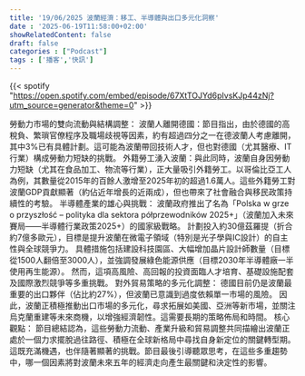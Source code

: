 ```yaml
---
title: '19/06/2025 波蘭經濟：移工、半導體與出口多元化洞察'
date : '2025-06-19T11:58:00+02:00'
showRelatedContent: false
draft: false
categories : ["Podcast"]
tags : ['播客','快訊']
---
```

{{< spotify "https://open.spotify.com/embed/episode/67XtTOJYd6pIvsKJp44zNj?utm_source=generator&theme=0" >}}




勞動力市場的雙向流動與結構調整：
波蘭人離開德國：節目指出，由於德國的高稅負、繁瑣官僚程序及職場歧視等因素，約有超過四分之一在德波蘭人考慮離開，其中3%已有具體計劃。這可能為波蘭帶回技術人才，但也對德國（尤其醫療、IT行業）構成勞動力短缺的挑戰。
外籍勞工湧入波蘭：與此同時，波蘭自身因勞動力短缺（尤其在食品加工、物流等行業），正大量吸引外籍勞工。以哥倫比亞工人為例，其數量從2015年的百餘人激增至2025年初的超過1.6萬人。這些外籍勞工對波蘭GDP貢獻顯著（約佔近年增長的近兩成），但也帶來了社會融合與移民政策持續性的考驗。
半導體產業的雄心與挑戰：
波蘭政府推出了名為「Polska w grze o przyszłość – polityka dla sektora półprzewodników 2025+」（波蘭加入未來賽局——半導體行業政策2025+）的國家級戰略。
計劃投入約30億茲羅提（折合約7億多歐元），目標是提升波蘭在微電子領域（特別是光子學與IC設計）的自主性與全球競爭力。
具體措施包括建設科技園區、大幅增加晶片設計師數量（目標從1500人翻倍至3000人），並強調發展綠色能源供應（目標2030年半導體廠一半使用再生能源）。
然而，這項高風險、高回報的投資面臨人才培育、基礎設施配套及國際激烈競爭等多重挑戰。
對外貿易策略的多元化調整：
德國目前仍是波蘭最重要的出口夥伴（佔比約27%），但波蘭已意識到過度依賴單一市場的風險。
因此，波蘭正積極推動出口市場的多元化，尋求拓展如美國、亞洲等新市場，並關注烏克蘭重建等未來商機，以增強經濟韌性。這需要長期的策略佈局和時間。
核心觀點：
節目總結認為，這些勞動力流動、產業升級和貿易調整共同描繪出波蘭正處於一個力求擺脫過往路徑、積極在全球新格局中尋找自身新定位的關鍵轉型期。這既充滿機遇，也伴隨著顯著的挑戰。節目最後引導聽眾思考，在這些多重趨勢中，哪一個因素將對波蘭未來五年的經濟走向產生最關鍵和決定性的影響。

